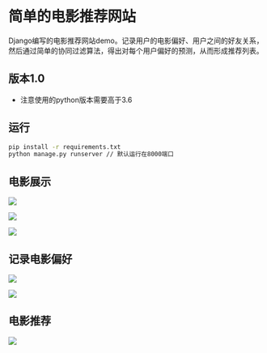 # 简单的电影推荐网站

Django编写的电影推荐网站demo。记录用户的电影偏好、用户之间的好友关系，然后通过简单的协同过滤算法，得出对每个用户偏好的预测，从而形成推荐列表。

## 版本1.0

- 注意使用的python版本需要高于3.6

## 运行

```bash
pip install -r requirements.txt
python manage.py runserver // 默认运行在8000端口
```

## 电影展示

![](https://tva1.sinaimg.cn/large/e6c9d24egy1h1cyhsvq1hj218o0u0tjg.jpg)

![](https://tva1.sinaimg.cn/large/e6c9d24egy1h1cyezc6cwj218o0u043u.jpg)


![](https://tva1.sinaimg.cn/large/e6c9d24egy1h1cyf0onb5j218o0u0qc1.jpg)

## 记录电影偏好

![](https://tva1.sinaimg.cn/large/e6c9d24egy1h1cyf1r76fj218o0u07g9.jpg)

![](https://tva1.sinaimg.cn/large/e6c9d24egy1h1cyf311xqj218o0u0k39.jpg)

## 电影推荐

![](https://tva1.sinaimg.cn/large/e6c9d24egy1h1cyeusdd9j218o0u04an.jpg)
